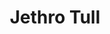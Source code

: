 ---
title: "Jethro Tull"
summary: "Jethro Tull are an English rock band formed in Luton, England, in 1967. Initially playing blues rock and jazz fusion, the band soon incorporated elements of English folk, hard rock and classical music, forging a signature progressive rock sound. The group’s bandleader, founder, principal composer and only constant member is Ian Anderson, a multi-instrumentalist who mainly plays flute and acoustic guitar and is also the lead vocalist. The group has featured a succession of musicians throughout the decades, including significant contributors such as electric guitarist Martin Barre ; keyboardists John Evan, Dee Palmer, Peter-John Vettese and Andrew Giddings; drummers Clive Bunker, Barrie \"Barriemore\" Barlow and Doane Perry; and bassists Glenn Cornick, Jeffrey Hammond, John Glascock, Dave Pegg and Jonathan Noyce.
The band achieved moderate recognition in the London club scene and released their debut album, This Was, in 1968. After a line-up change which saw original guitarist Mick Abrahams replaced by Martin Barre, the band released a folk-tinged second album, Stand Up, in 1969. Stand Up, which reached No. 1 in the UK, gave the band their first commercial success, and regular tours of the UK and the US followed. Musical style shifted in the direction of progressive rock with the albums Aqualung , Thick as a Brick , and A Passion Play , and shifted again to contemporary folk rock with Songs from the Wood , Heavy Horses , and Stormwatch . In the early 1980s, the band underwent a major line-up change and moved into electronic rock with the albums A , The Broadsword and the Beast , and Under Wraps . The band won their sole Grammy Award for the 1987 album Crest of a Knave, which saw them returning to a hard rock style. Jethro Tull have sold an estimated 60 million albums worldwide, with 11 gold and five platinum albums. They have been described by Rolling Stone as \"one of the most commercially successful and eccentric progressive rock bands.\"Their last works as a group to contain new material prior to their hiatus were J-Tull Dot Com and a Christmas album in 2003, although the band continued to tour until 2011. Both Anderson and Barre have continued to record and tour as solo artists. Anderson said in 2014 that Jethro Tull had come \"more or less to an end\". The current group, now billed as \"Ian Anderson and the Jethro Tull Band\", includes musicians who were part of Jethro Tull during the last years of its initial run as well as newer musicians associated with Anderson's solo band, without Barre's involvement. Jethro Tull released The Zealot Gene in 2022 following a gap of 19 years, and released their 23rd album, RökFlöte, in April 2023."
image: "jethro-tull.jpg"
apple_music_artist_url: "https://music.apple.com/gb/artist/jethro-tull/44596725"
wikipedia_url: "https://en.wikipedia.org/wiki/Jethro_Tull_(band)"
---